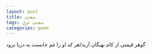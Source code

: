 ```yaml
---
layout: post
title: سعدی
tags: سعدی غزل
categories: poem
---
```


گوهر قیمتی از کام نهنگان آرند/هر که او را غم جانست به دریا نرود
